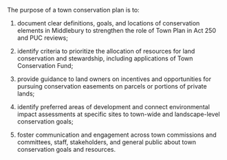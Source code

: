 The purpose of a town conservation plan is to:  

1. document clear definitions, goals, and locations of conservation elements in Middlebury to strengthen the role of Town Plan in Act 250 and PUC reviews;

2. identify criteria to prioritize the allocation of resources for land conservation and stewardship, including applications of Town Conservation Fund;

3. provide guidance to land owners on incentives and opportunities for pursuing conservation easements on parcels or portions of private lands;  

4. identify preferred areas of development and connect environmental impact assessments at specific sites to town-wide and landscape-level conservation goals;  

5. foster communication and engagement across town commissions and committees, staff, stakeholders, and general public about town conservation goals and resources.   
